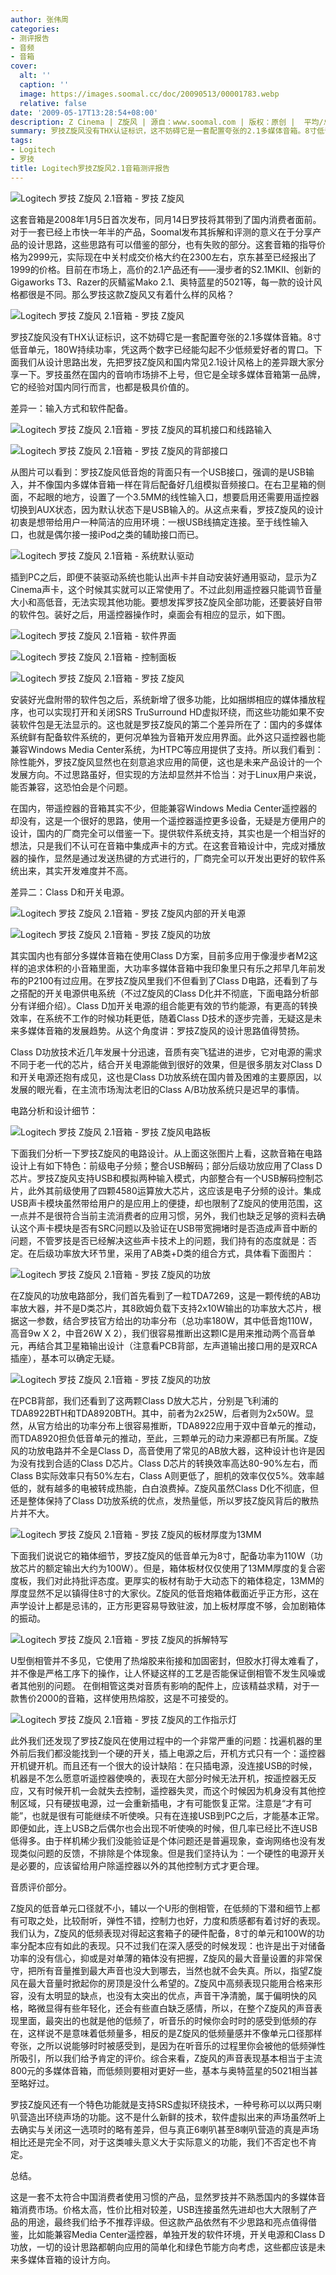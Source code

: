 ```yaml
---
author: 张伟周
categories:
- 测评报告
- 音频
- 音箱
cover:
  alt: ''
  caption: ''
  image: https://images.soomal.cc/doc/20090513/00001783.webp
  relative: false
date: '2009-05-17T13:28:54+08:00'
description: Z Cinema | Z旋风 | 源自：www.soomal.com | 版权：原创 |  平均/总评分：08.53/128
summary: 罗技Z旋风没有THX认证标识，这不妨碍它是一套配置夸张的2.1多媒体音箱。8寸低音单元，180W持续功率，凭这两个数字已经能勾起不少低频爱好者的胃口。下面我们从设计思路出发，先把罗技Z旋风和国内常见2.1设计风格上的差异跟大家分享一下。罗技虽然在国内的音响市场排不上号，但它是全球多媒体音箱第一品牌，它的经验对国内同行而言，也都是极具价值的。
tags:
- Logitech
- 罗技
title: Logitech罗技Z旋风2.1音箱测评报告
---
```


![Logitech 罗技 Z旋风 2.1音箱 - 罗技 Z旋风](https://images.soomal.cc/doc/20090513/00001782.webp)

这套音箱是2008年1月5日首次发布，同月14日罗技将其带到了国内消费者面前。对于一套已经上市快一年半的产品，Soomal发布其拆解和评测的意义在于分享产品的设计思路，这些思路有可以借鉴的部分，也有失败的部分。这套音箱的指导价格为2999元，实际现在中关村成交价格大约在2300左右，京东甚至已经报出了1999的价格。目前在市场上，高价的2.1产品还有――漫步者的S2.1MKII、创新的Gigaworks T3、Razer的灰鲭鲨Mako 2.1、奥特蓝星的5021等，每一款的设计风格都很是不同。那么罗技这款Z旋风又有着什么样的风格？

![Logitech 罗技 Z旋风 2.1音箱 - 罗技 Z旋风](https://images.soomal.cc/doc/20090513/00001783.webp)

罗技Z旋风没有THX认证标识，这不妨碍它是一套配置夸张的2.1多媒体音箱。8寸低音单元，180W持续功率，凭这两个数字已经能勾起不少低频爱好者的胃口。下面我们从设计思路出发，先把罗技Z旋风和国内常见2.1设计风格上的差异跟大家分享一下。罗技虽然在国内的音响市场排不上号，但它是全球多媒体音箱第一品牌，它的经验对国内同行而言，也都是极具价值的。



差异一：输入方式和软件配备。



![Logitech 罗技 Z旋风 2.1音箱 - 罗技 Z旋风的耳机接口和线路输入](https://images.soomal.cc/doc/20090513/00001787.webp)



![Logitech 罗技 Z旋风 2.1音箱 - 罗技 Z旋风的背部接口](https://images.soomal.cc/doc/20090513/00001790.webp)

从图片可以看到：罗技Z旋风低音炮的背面只有一个USB接口，强调的是USB输入，并不像国内多媒体音箱一样在背后配备好几组模拟音频接口。在右卫星箱的侧面，不起眼的地方，设置了一个3.5MM的线性输入口，想要启用还需要用遥控器切换到AUX状态，因为默认状态下是USB输入的。从这点来看，罗技Z旋风的设计初衷是想带给用户一种简洁的应用环境：一根USB线搞定连接。至于线性输入口，也就是偶尔接一接iPod之类的辅助接口而已。



![Logitech 罗技 Z旋风 2.1音箱 - 系统默认驱动](https://images.soomal.cc/doc/20090517/00001849.webp)

插到PC之后，即便不装驱动系统也能认出声卡并自动安装好通用驱动，显示为Z Cinema声卡，这个时候其实就可以正常使用了。不过此刻用遥控器只能调节音量大小和高低音，无法实现其他功能。要想发挥罗技Z旋风全部功能，还要装好自带的软件包。装好之后，用遥控器操作时，桌面会有相应的显示，如下图。



![Logitech 罗技 Z旋风 2.1音箱 - 软件界面](https://images.soomal.cc/doc/20090517/00001850.webp)



![Logitech 罗技 Z旋风 2.1音箱 - 控制面板](https://images.soomal.cc/doc/20090517/00001851.webp)



![Logitech 罗技 Z旋风 2.1音箱 - 罗技 Z旋风](https://images.soomal.cc/doc/20090513/00001784.webp)

安装好光盘附带的软件包之后，系统新增了很多功能，比如捆绑相应的媒体播放程序，也可以实现打开和关闭SRS TruSurround HD虚拟环绕，而这些功能如果不安装软件包是无法显示的。这也就是罗技Z旋风的第二个差异所在了：国内的多媒体系统鲜有配备软件系统的，更何况单独为音箱开发应用界面。此外这只遥控器也能兼容Windows Media Center系统，为HTPC等应用提供了支持。所以我们看到：除性能外，罗技Z旋风显然也在刻意追求应用的简便，这也是未来产品设计的一个发展方向。不过思路虽好，但实现的方法却显然并不恰当：对于Linux用户来说，能否兼容，这恐怕会是个问题。

在国内，带遥控器的音箱其实不少，但能兼容Windows Media Center遥控器的却没有，这是一个很好的思路，使用一个遥控器遥控更多设备，无疑是方便用户的设计，国内的厂商完全可以借鉴一下。提供软件系统支持，其实也是一个相当好的想法，只是我们不认可在音箱中集成声卡的方式。在这套音箱设计中，完成对播放器的操作，显然是通过发送热键的方式进行的，厂商完全可以开发出更好的软件系统出来，其实开发难度并不高。



差异二：Class D和开关电源。



![Logitech 罗技 Z旋风 2.1音箱 - 罗技 Z旋风内部的开关电源](https://images.soomal.cc/doc/20090513/00001793.webp)



![Logitech 罗技 Z旋风 2.1音箱 - 罗技 Z旋风的功放](https://images.soomal.cc/doc/20090513/00001798.webp)

其实国内也有部分多媒体音箱在使用Class D方案，目前多应用于像漫步者M2这样的追求体积的小音箱里面，大功率多媒体音箱中我印象里只有乐之邦早几年前发布的P2100有过应用。在罗技Z旋风里我们不但看到了Class D电路，还看到了与之搭配的开关电源供电系统（不过Z旋风的Class D化并不彻底，下面电路分析部分有详细介绍）。Class D加开关电源的组合能更有效的节约能源，有更高的转换效率，在系统不工作的时候功耗更低，随着Class D技术的逐步完善，无疑这是未来多媒体音箱的发展趋势。从这个角度讲：罗技Z旋风的设计思路值得赞扬。

Class D功放技术近几年发展十分迅速，音质有突飞猛进的进步，它对电源的需求不同于老一代的芯片，结合开关电源能做到很好的效果，但是很多朋友对Class D和开关电源还抱有成见，这也是Class D功放系统在国内普及困难的主要原因，以发展的眼光看，在主流市场淘汰老旧的Class A/B功放系统只是迟早的事情。



电路分析和设计细节：



![Logitech 罗技 Z旋风 2.1音箱 - 罗技 Z旋风电路板](https://images.soomal.cc/doc/20090517/00001852.webp)

下面我们分析一下罗技Z旋风的电路设计。从上面这张图片上看，这款音箱在电路设计上有如下特色：前级电子分频；整合USB解码；部分后级功放应用了Class D芯片。罗技Z旋风支持USB和模拟两种输入模式，内部整合有一个USB解码控制芯片，此外其前级使用了四颗4580运算放大芯片，这应该是电子分频的设计。集成USB声卡模块虽然带给用户的是应用上的便捷，却也限制了Z旋风的使用范围，这一点并不是很符合当前主流消费者的应用习惯，另外，我们也缺乏足够的资料去确认这个声卡模块是否有SRC问题以及验证在USB带宽拥堵时是否造成声音中断的问题，不管罗技是否已经解决这些声卡技术上的问题，我们持有的态度就是：否定。在后级功率放大环节里，采用了AB类+D类的组合方式，具体看下面图片：



![Logitech 罗技 Z旋风 2.1音箱 - 罗技 Z旋风的功放](https://images.soomal.cc/doc/20090513/00001799.webp)

在Z旋风的功放电路部分，我们首先看到了一粒TDA7269，这是一颗传统的AB功率放大器，并不是D类芯片，其8欧姆负载下支持2x10W输出的功率放大芯片，根据这一参数，结合罗技官方给出的功率分布（总功率180W，其中低音炮110W，高音9w X 2，中音26W X 2），我们很容易推断出这颗IC是用来推动两个高音单元，再结合其卫星箱输出设计（注意看PCB背部，左声道输出接口用的是双RCA插座），基本可以确定无疑。



![Logitech 罗技 Z旋风 2.1音箱 - 罗技 Z旋风的功放](https://images.soomal.cc/doc/20090513/00001798.webp)

在PCB背部，我们还看到了这两颗Class D放大芯片，分别是飞利浦的TDA8922BTH和TDA8920BTH。其中，前者为2x25W，后者则为2x50W。显然，从官方给出的功率分布上很容易推断，TDA8922应用于双中音单元的推动，而TDA8920担负低音单元的推动，至此，三颗单元的动力来源都已有所属。Z旋风的功放电路并不全是Class D，高音使用了常见的AB放大器，这种设计也许是因为没有找到合适的Class D芯片。Class D芯片的转换效率高达80-90%左右，而Class B实际效率只有50%左右，Class A则更低了，胆机的效率仅仅5%。效率越低的，就有越多的电被转成热能，白白浪费掉。Z旋风虽然Class D化不彻底，但还是整体保持了Class D功放系统的优点，发热量低，所以罗技Z旋风背后的散热片并不大。



![Logitech 罗技 Z旋风 2.1音箱 - 罗技 Z旋风的板材厚度为13MM](https://images.soomal.cc/doc/20090513/00001792.webp)

下面我们说说它的箱体细节，罗技Z旋风的低音单元为8寸，配备功率为110W（功放芯片的额定输出大约为100W）。但是，箱体板材仅仅使用了13MM厚度的复合密度板，我们对此持批评态度。更厚实的板材有助于大动态下的箱体稳定，13MM的厚度显然不足以镇得住8寸的大家伙。Z旋风的低音炮箱体截面近乎正方形，这在声学设计上都是忌讳的，正方形更容易导致驻波，加上板材厚度不够，会加剧箱体的振动。



![Logitech 罗技 Z旋风 2.1音箱 - 罗技 Z旋风的拆解特写](https://images.soomal.cc/doc/20090513/00001791.webp)

U型倒相管并不多见，它使用了热熔胶来衔接和加固密封，但胶水打得太难看了，并不像是严格工序下的操作，让人怀疑这样的工艺是否能保证倒相管不发生风噪或者其他别的问题。 在倒相管这类对音质有影响的配件上，应该精益求精，对于一款售价2000的音箱，这样使用热熔胶，这是不可接受的。



![Logitech 罗技 Z旋风 2.1音箱 - 罗技 Z旋风的工作指示灯](https://images.soomal.cc/doc/20090513/00001800.webp)

此外我们还发现了罗技Z旋风在使用过程中的一个非常严重的问题：找遍机器的里外前后我们都没能找到一个硬的开关，插上电源之后，开机方式只有一个：遥控器开机键开机。而且还有一个很大的设计缺陷：在只插电源，没连接USB的时候，机器是不怎么愿意听遥控器使唤的，表现在大部分时候无法开机，按遥控器无反应，又有时候开机一会就失去控制，遥控器失灵，而这个时候因为机身没有其他控制区域，只有硬拔电源，过一会重新插电，才有可能恢复正常。注意是“才有可能”，也就是很有可能继续不听使唤。只有在连接USB到PC之后，才能基本正常。即便如此，连上USB之后偶尔也会出现不听使唤的时候，但几率已经比不连USB低得多。由于样机稀少我们没能验证是个体问题还是普遍现象，查询网络也没有发现类似问题的反馈，不排除是个体现象。但是我们坚持认为：一个硬性的电源开关是必要的，应该留给用户除遥控器以外的其他控制方式才更合理。



音质评价部分。

Z旋风的低音单元口径就不小，辅以一个U形的倒相管，在低频的下潜和细节上都有可取之处，比较耐听，弹性不错，控制力也好，力度和质感都有着讨好的表现。我们认为，Z旋风的低频表现对得起这套箱子的硬件配备，8寸的单元和100W的功率分配本应有如此的表现。只不过我们在深入感受的时候发现：也许是出于对储备功率的没有信心，抑或是对单薄的箱体没有把握，Z旋风的最大音量设置的非常保守，把所有音量推到最大声音也没大到哪去，当然也就不会失真。所以，指望Z旋风在最大音量时掀起你的房顶是没什么希望的。Z旋风中高频表现只能用合格来形容，没有太明显的缺点，也没有太突出的优点，声音干净清脆，属于偏明快的风格，略微显得有些年轻化，还会有些直白缺乏感情，所以，在整个Z旋风的声音表现里面，最突出的也就是他的低频了，听音乐的时候你会时时的感受到低频的存在，这样说不是意味着低频量多，相反的是Z旋风的低频量感并不像单元口径那样夸张，之所以说能够时时被感受到，是因为在听音乐的过程里你会被他的低频弹性所吸引，所以我们给予肯定的评价。综合来看，Z旋风的声音表现基本相当于主流800元的多媒体音箱，而低频则要相对更好一些，基本与奥特蓝星的5021相当甚至略好过。

罗技Z旋风还有一个特色功能就是支持SRS虚拟环绕技术，一种号称可以以两只喇叭营造出环绕声场的功能。这不是什么新鲜的技术，软件虚拟出来的声场虽然听上去确实与关闭这一选项时的略有差异，但与真正6喇叭甚至8喇叭营造的真是声场相比还是完全不同，对于这类噱头意义大于实际意义的功能，我们不否定也不肯定。



总结。

这是一套不太符合中国消费者使用习惯的产品，显然罗技并不熟悉国内的多媒体音箱消费市场。价格太高，性价比相对较差，USB连接虽然先进却也大大限制了产品的用途，最终我们给予不推荐评级。但这款产品依然有不少思路和亮点值得借鉴，比如能兼容Media Center遥控器，单独开发的软件环境，开关电源和Class D功放，一切的设计思路都朝向应用的简单化和绿色节能方向考虑，这些都应该是未来多媒体音箱的设计方向。
